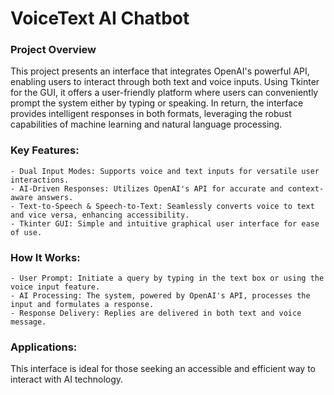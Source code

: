 # VoiceText AI Chatbot

### Project Overview

This project presents an interface that integrates OpenAI's powerful API, enabling users to interact through both text and voice inputs. Using Tkinter for the GUI, it offers a user-friendly platform where users can conveniently prompt the system either by typing or speaking. In return, the interface provides intelligent responses in both formats, leveraging the robust capabilities of machine learning and natural language processing.

### Key Features:

    - Dual Input Modes: Supports voice and text inputs for versatile user interactions.
    - AI-Driven Responses: Utilizes OpenAI's API for accurate and context-aware answers.
    - Text-to-Speech & Speech-to-Text: Seamlessly converts voice to text and vice versa, enhancing accessibility.
    - Tkinter GUI: Simple and intuitive graphical user interface for ease of use.

### How It Works:

    - User Prompt: Initiate a query by typing in the text box or using the voice input feature.
    - AI Processing: The system, powered by OpenAI's API, processes the input and formulates a response.
    - Response Delivery: Replies are delivered in both text and voice message. 

### Applications:

This interface is ideal for those seeking an accessible and efficient way to interact with AI technology. 
